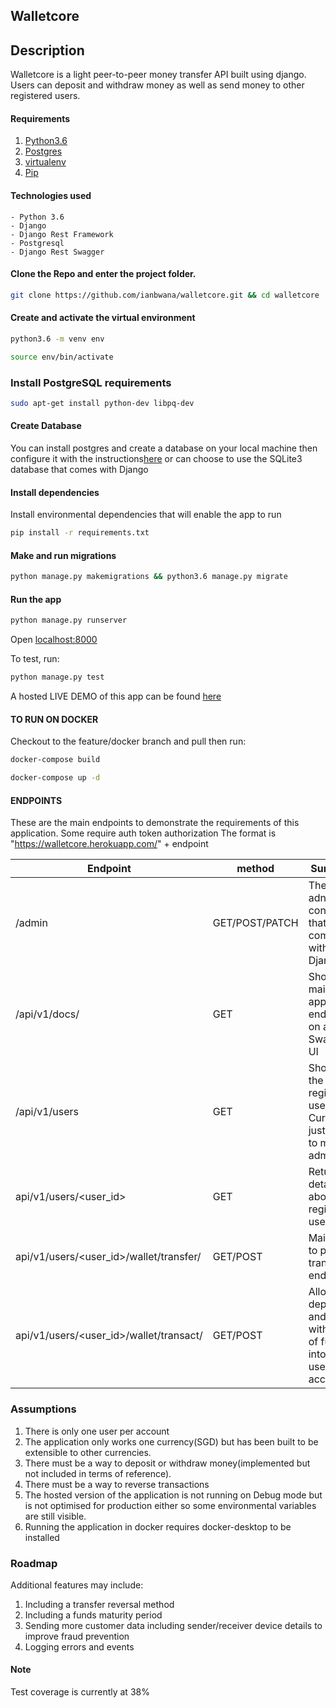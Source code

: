 ## Walletcore


## Description
Walletcore is a light peer-to-peer money transfer API built using django. Users can deposit and withdraw money as well as send money to other registered users.

#### Requirements
1. [Python3.6](https://www.python.org/downloads/)
2. [Postgres](https://www.postgresql.org/download/)
3. [virtualenv](https://virtualenv.pypa.io/en/stable/installation/)
4. [Pip](https://pip.pypa.io/en/stable/installing/)

#### Technologies used
    - Python 3.6
    - Django
    - Django Rest Framework
    - Postgresql
    - Django Rest Swagger

#### Clone the Repo and enter the project folder.
```bash
git clone https://github.com/ianbwana/walletcore.git && cd walletcore
```
#### Create and activate the virtual environment
```bash
python3.6 -m venv env
```

```bash
source env/bin/activate
```
### Install PostgreSQL requirements
```bash
sudo apt-get install python-dev libpq-dev
```
#### Create Database
You can install postgres and create a database on your local machine then configure it with the instructions[here](https://www.digitalocean.com/community/tutorials/how-to-use-postgresql-with-your-django-application-on-ubuntu-14-04) or can choose to use the 
SQLite3 database that comes with Django

#### Install dependencies
Install environmental dependencies that will enable the app to run
```bash
pip install -r requirements.txt
```

#### Make and run migrations
```bash
python manage.py makemigrations && python3.6 manage.py migrate
```

#### Run the app
```bash
python manage.py runserver
```
Open [localhost:8000](http://127.0.0.1:8000/)

To test, run:
```bash
python manage.py test
```

A hosted LIVE DEMO of this app can be found [here](https://walletcore.herokuapp.com/)

#### TO RUN ON DOCKER
Checkout to the feature/docker branch and pull then run:

```bash
docker-compose build

docker-compose up -d
```

#### ENDPOINTS
These are the main endpoints to demonstrate the requirements of this application. Some require auth token authorization
The format is "https://walletcore.herokuapp.com/" + endpoint

| Endpoint  | method |Summary|             
| ------------- | ------------- |------------|
| /admin  | GET/POST/PATCH  |      The main adnin console that comes with Django      |
| /api/v1/docs/  | GET          |  Show the main application endpoints on a Swagger UI
| /api/v1/users  | GET  | Show all the registered users. Currently just limited to main admin            |
| api/v1/users/<user_id>  | GET  | Returns details about a registered user            |
| api/v1/users/<user_id>/wallet/transfer/  | GET/POST  | Main peer to peer transfer endpoint           |
| api/v1/users/<user_id>/wallet/transact/  | GET/POST  | Allows for deposit and withdrawal of funds into a user's account           |


### Assumptions
1. There is only one user per account
2. The application only works one currency(SGD) but has been built to be extensible to other currencies.
3. There must be a way to deposit or withdraw money(implemented but not included in terms of reference).
4. There must be a way to reverse transactions
5. The hosted version of the application is not running on Debug mode but is not optimised for production either so some environmental variables are still visible.
6. Running the application in docker requires docker-desktop to be installed

### Roadmap
Additional features may include:

1. Including a transfer reversal method
2. Including a funds maturity period
3. Sending more customer data including sender/receiver device details to improve fraud prevention
4. Logging errors and events

#### Note
Test coverage is currently at 38%
